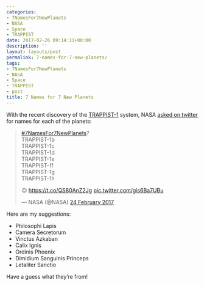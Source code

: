 ```yaml
---
categories:
- 7NamesFor7NewPlanets
- NASA
- Space
- TRAPPIST
date: 2017-02-26 09:14:11+00:00
description: ''
layout: layouts/post
permalink: 7-names-for-7-new-planets/
tags:
- 7NamesFor7NewPlanets
- NASA
- Space
- TRAPPIST
- post
title: 7 Names for 7 New Planets
---
```


<div class="kg-card-markdown">
<p>With the recent discovery of the <a href="http://radicalthinker.net/the-trappist-1-system/">TRAPPIST-1</a> system, NASA <a href="https://twitter.com/NASA/status/835199600709468160">asked on twitter</a> for names for each of the planets:</p>
<blockquote class="twitter-tweet" data-lang="en-gb">
<p lang="en" dir="ltr"><a href="https://twitter.com/hashtag/7NamesFor7NewPlanets?src=hash">#7NamesFor7NewPlanets</a>? <br />TRAPPIST-1b<br />TRAPPIST-1c<br />TRAPPIST-1d<br />TRAPPIST-1e<br />TRAPPIST-1f<br />TRAPPIST-1g<br />TRAPPIST-1h</p>
<p>😉 <a href="https://t.co/QS80AnZ2Jg">https://t.co/QS80AnZ2Jg</a> <a href="https://t.co/gis6Ba7UBu">pic.twitter.com/gis6Ba7UBu</a></p>
<p>&mdash; NASA (@NASA) <a href="https://twitter.com/NASA/status/835199600709468160">24 February 2017</a></p></blockquote>
<p> <script async src="//platform.twitter.com/widgets.js" charset="utf-8"></script></p>
<p>Here are my suggestions:</p>
<ul>
<li>Philosophi Lapis</li>
<li>Camera Secretorum</li>
<li>Vinctus Azkaban</li>
<li>Calix Ignis</li>
<li>Ordinis Phoenix</li>
<li>Dimidium Sanguinis Princeps</li>
<li>Letaliter Sanctio</li>
</ul>
<p>Have a guess what they&#8217;re from!</p>
</div>